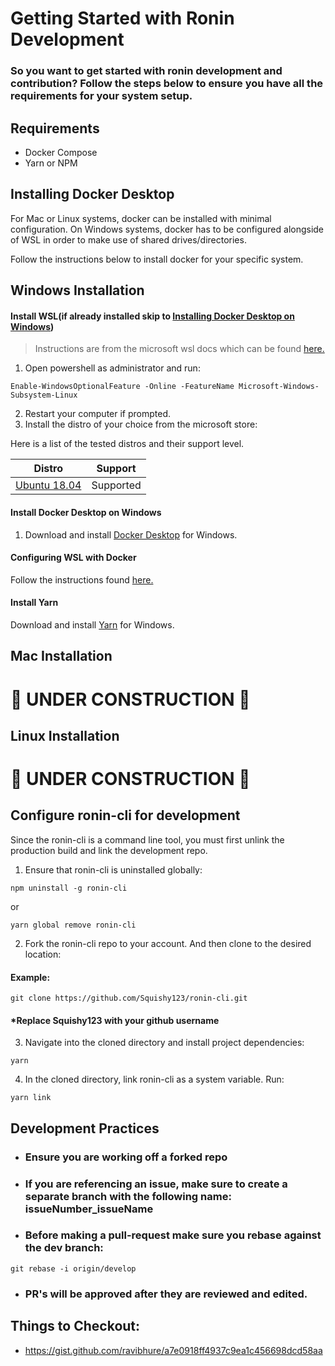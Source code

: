 # Getting Started with Ronin Development
### So you want to get started with ronin development and contribution? Follow the steps below to ensure you have all the requirements for your system setup. 

## Requirements
- Docker Compose
- Yarn or NPM

## Installing Docker Desktop 
For Mac or Linux systems, docker can be installed with minimal configuration. On Windows systems, docker has to be configured alongside of WSL in order to make use of shared drives/directories. 

Follow the instructions below to install docker for your specific system.

## Windows Installation 
#### Install WSL(if already installed skip to [Installing Docker Desktop on Windows](#Install-Docker-Desktop-on-Windows))
> Instructions are from the microsoft wsl docs which can be found [here.](https://docs.microsoft.com/en-us/windows/wsl/install-win10)
1. Open powershell as administrator and run:
```console
Enable-WindowsOptionalFeature -Online -FeatureName Microsoft-Windows-Subsystem-Linux
```
2. Restart your computer if prompted.
3. Install the distro of your choice from the microsoft store: 

Here is a list of the tested distros and their support level.

|Distro|Support|
| - | - |
|[Ubuntu 18.04](https://www.microsoft.com/en-ca/p/ubuntu-1804-lts/9n9tngvndl3q?rtc=1&activetab=pivot:overviewtab)|Supported|

#### Install Docker Desktop on Windows
1. Download and install [Docker Desktop](https://www.docker.com/products/docker-desktop) for Windows.

#### Configuring WSL with Docker
Follow the instructions found [here.](https://nickjanetakis.com/blog/setting-up-docker-for-windows-and-wsl-to-work-flawlessly)

#### Install Yarn
Download and install [Yarn](https://yarnpkg.com/en/docs/install#windows-stable) for Windows.

## Mac Installation
# 🚧 UNDER CONSTRUCTION 🚧

## Linux Installation
# 🚧 UNDER CONSTRUCTION 🚧

## Configure ronin-cli for development
Since the ronin-cli is a command line tool, you must first unlink the production build and link the development repo.
1. Ensure that ronin-cli is uninstalled globally: 
```console
npm uninstall -g ronin-cli
```
or 
```console
yarn global remove ronin-cli
```
2. Fork the ronin-cli repo to your account. And then clone to the desired location:

#### Example: 
```console
git clone https://github.com/Squishy123/ronin-cli.git
```
#### *Replace Squishy123 with your github username

3. Navigate into the cloned directory and install project dependencies:
```console
yarn 
```
4. In the cloned directory, link ronin-cli as a system variable. Run: 
```console
yarn link
```

## Development Practices
- ### Ensure you are working off a forked repo
- ### If you are referencing an issue, make sure to create a separate branch with the following name: issueNumber_issueName 
- ### Before making a pull-request make sure you rebase against the dev branch: 
``` 
git rebase -i origin/develop
```
- ### PR's will be approved after they are reviewed and edited. 

## Things to Checkout:
- https://gist.github.com/ravibhure/a7e0918ff4937c9ea1c456698dcd58aa